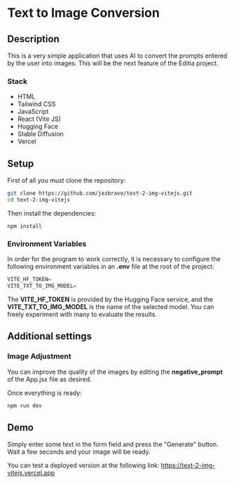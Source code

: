 # Text to Image Conversion

## Description

This is a very simple application that uses AI to convert the prompts entered by the user into images. This will be the next feature of the Editia project.

### Stack

- HTML
- Tailwind CSS
- JavaScript
- React (Vite JS)
- Hugging Face
- Stable Diffusion
- Vercel

## Setup

First of all you must clone the repository:

```sh
git clone https://github.com/jezbravo/text-2-img-vitejs.git
cd text-2-img-vitejs
```

Then install the dependencies:

```node
npm install
```

### Environment Variables

In order for the program to work correctly, it is necessary to configure the following environment variables in an **.env** file at the root of the project:

```javascript
VITE_HF_TOKEN=
VITE_TXT_TO_IMG_MODEL=
```

The **VITE_HF_TOKEN** is provided by the Hugging Face service, and the **VITE_TXT_TO_IMG_MODEL** is the name of the selected model. You can freely experiment with many to evaluate the results.

## Additional settings

### Image Adjustment

You can improve the quality of the images by editing the **negative_prompt** of the App.jsx file as desired.

Once everything is ready:

```javascript
npm run dev
```

## Demo

Simply enter some text in the form field and press the "Generate" button. Wait a few seconds and your image will be ready.

You can test a deployed version at the following link: https://text-2-img-vitejs.vercel.app
